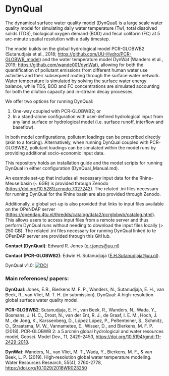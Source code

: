 # DynQual

The dynamical surface water quality model (DynQual) is a large scale water quality model for simulating daily water temperature (Tw), total dissolved solids (TDS), biological oxygen demand (BOD) and fecal coliform (FC) at 5 arc-minute spatial resolution with a daily timestep. 

The model builds on the global hydrological model PCR-GLOBWB2 (Sutanudjaja et al., 2018; https://github.com/UU-Hydro/PCR-GLOBWB_model) and the water temperature model DynWat (Wanders et al., 2019; https://github.com/wande001/dynWat), allowing for both the quantification of pollutant emissions from different human water use activities and their subsequent routing through the surface water network. Water temperature is simulated by solving the surface water energy balance, while TDS, BOD and FC concentrations are simulated accounting for both the dilution capacity and in-stream decay processes.

We offer two options for running DynQual:
1)	One-way coupled with PCR-GLOBWB2; or
2)	In a stand-alone configuration with user-defined hydrological input from any land surface or hydrological model (i.e. surface runoff, interflow and baseflow).

In both model configurations, pollutant loadings can be prescribed directly (akin to a forcing). Alternatively, when running DynQual coupled with PCR-GLOBWB2, pollutant loadings can be simulated within the model runs by providing additional socio-economic input data.

This repository holds an installation guide and the model scripts for running DynQual in either configuration (DynQual_Manual.md).

An example set-up that includes all necessary input data for the Rhine-Meuse basin (~ 6GB) is provided through Zenodo (https://doi.org/10.5281/zenodo.7027242). The related .ini files necessary for running DynQual for the Rhine basin are also provided through Zenodo. 

Additionally, a global set-up is also provided that links to input files available on the OPeNDAP server (https://opendap.4tu.nl/thredds/catalog/data2/pcrglobwb/catalog.html). This allows users to access input files from a remote server and thus perform DynQual runs without needing to download the input files locally (> 250 GB). The related .ini files necessary for running DynQual linked to te OPenDAP server are provided through this GitHub. 

**Contact (DynQual)**: Edward R. Jones (e.r.jones@uu.nl)

**Contact (PCR-GLOBWB2)**: Edwin H. Sutanudjaja (E.H.Sutanudjaja@uu.nl). 

DynQual v1.0: [![DOI](https://zenodo.org/badge/380942111.svg)](https://zenodo.org/badge/latestdoi/380942111)

### Main references/ papers:
**DynQual**: Jones, E.R., Bierkens M. F. P., Wanders, N., Sutanudjaja, E. H., van Beek, R., van Vliet, M. T. H. (in submission). DynQual: A high-resolution global surface water quality model.

**PCR-GLOBWB2**: Sutanudjaja, E. H., van Beek, R., Wanders, N., Wada, Y., Bosmans, J. H. C., Drost, N., van der Ent, R. J., de Graaf, I. E. M., Hoch, J. M., de Jong, K., Karssenberg, D., López López, P., Peßenteiner, S., Schmitz, O., Straatsma, M. W., Vannametee, E., Wisser, D., and Bierkens, M. F. P. (2018). PCR-GLOBWB 2: a 5 arcmin global hydrological and water resources model, Geosci. Model Dev., 11, 2429-2453, https://doi.org/10.5194/gmd-11-2429-2018.

**DynWat**: Wanders, N., van Vliet, M. T., Wada, Y., Bierkens, M. F., & van Beek, L. P. (2019). High‐resolution global water temperature modeling. Water Resources Research, 55(4), 2760-2778, https://doi.org/10.1029/2018WR023250
